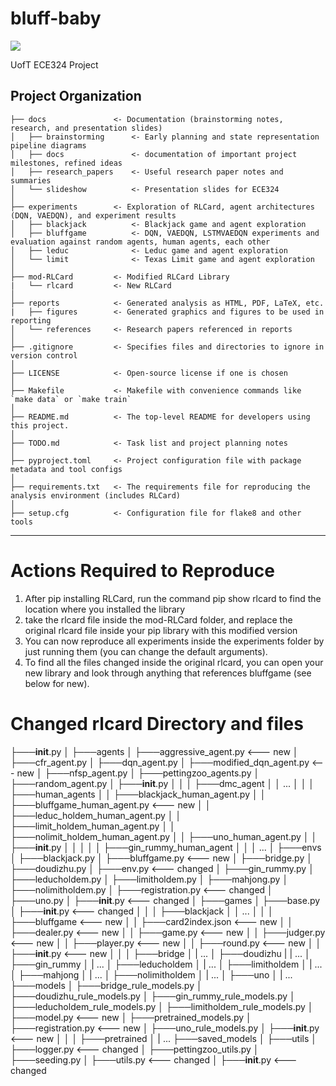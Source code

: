 # bluff-baby

<a target="_blank" href="https://cookiecutter-data-science.drivendata.org/">
    <img src="https://img.shields.io/badge/CCDS-Project%20template-328F97?logo=cookiecutter" />
</a>

UofT ECE324 Project

## Project Organization

```
├── docs               <- Documentation (brainstorming notes, research, and presentation slides)
│   ├── brainstorming      <- Early planning and state representation pipeline diagrams
│   ├── docs               <- documentation of important project milestones, refined ideas
│   ├── research_papers    <- Useful research paper notes and summaries 
│   └── slideshow          <- Presentation slides for ECE324
│
├── experiments        <- Exploration of RLCard, agent architectures (DQN, VAEDQN), and experiment results
│   ├── blackjack          <- Blackjack game and agent exploration
│   ├── bluffgame          <- DQN, VAEDQN, LSTMVAEDQN experiments and evaluation against random agents, human agents, each other
│   ├── leduc              <- Leduc game and agent exploration
│   └── limit              <- Texas Limit game and agent exploration
│
├── mod-RLCard         <- Modified RLCard Library
|   └── rlcard         <- New RLCard
│
├── reports            <- Generated analysis as HTML, PDF, LaTeX, etc.
|   ├── figures        <- Generated graphics and figures to be used in reporting
│   └── references     <- Research papers referenced in reports  
│
├── .gitignore         <- Specifies files and directories to ignore in version control
│
├── LICENSE            <- Open-source license if one is chosen
│
├── Makefile           <- Makefile with convenience commands like `make data` or `make train`
│
├── README.md          <- The top-level README for developers using this project.
│
├── TODO.md            <- Task list and project planning notes
│
├── pyproject.toml     <- Project configuration file with package metadata and tool configs
│
├── requirements.txt   <- The requirements file for reproducing the analysis environment (includes RLCard)
│
├── setup.cfg          <- Configuration file for flake8 and other tools

```

--------

# Actions Required to Reproduce

1. After pip installing RLCard, run the command pip show rlcard to find the location where you installed the library
2. take the rlcard file inside the mod-RLCard folder, and replace the original rlcard file inside your pip library with this modified version
3. You can now reproduce all experiments inside the experiments folder by just running them (you can change the default arguments).
4. To find all the files changed inside the original rlcard, you can open your new library and look through anything that references bluffgame (see below for new).

# Changed rlcard Directory and files

├───__init__.py
│
├───agents
│   ├───aggressive_agent.py                 <--- new
│   ├───cfr_agent.py
│   ├───dqn_agent.py
│   ├───modified_dqn_agent.py               <--- new
│   ├───nfsp_agent.py
│   ├───pettingzoo_agents.py
│   ├───random_agent.py
│   ├───__init__.py
│   │
│   ├───dmc_agent
│   │   ...
│   │
│   ├───human_agents
│   │   ├───blackjack_human_agent.py
│   │   ├───bluffgame_human_agent.py        <--- new
│   │   ├───leduc_holdem_human_agent.py
│   │   ├───limit_holdem_human_agent.py
│   │   ├───nolimit_holdem_human_agent.py
│   │   ├───uno_human_agent.py
│   │   ├───__init__.py
│   │   │
│   │   ├───gin_rummy_human_agent
│   │   │   ...
│
├───envs
│   ├───blackjack.py
│   ├───bluffgame.py                         <--- new
│   ├───bridge.py
│   ├───doudizhu.py
│   ├───env.py                               <--- changed
│   ├───gin_rummy.py
│   ├───leducholdem.py
│   ├───limitholdem.py
│   ├───mahjong.py
│   ├───nolimitholdem.py
│   ├───registration.py                      <--- changed
│   ├───uno.py
│   ├───__init__.py                          <--- changed
│
├───games
│   ├───base.py
│   ├───__init__.py                          <--- changed
│   │
│   ├───blackjack
│   │   ...
│   │
│   ├───bluffgame                            <--- new
│   │   ├───card2index.json                  <--- new
│   │   ├───dealer.py                        <--- new
│   │   ├───game.py                          <--- new
│   │   ├───judger.py                        <--- new
│   │   ├───player.py                        <--- new
│   │   ├───round.py                         <--- new
│   │   ├───__init__.py                      <--- new
│   │
│   ├───bridge
│   |   ...
│   ├───doudizhu
|   |   ...
│   ├───gin_rummy
│   |   ...
│   ├───leducholdem
│   |   ...
│   ├───limitholdem
│   |   ...
│   ├───mahjong
│   |   ...
│   ├───nolimitholdem
│   |   ...
│   ├───uno
│   |   ...
├───models
│   ├───bridge_rule_models.py
│   ├───doudizhu_rule_models.py
│   ├───gin_rummy_rule_models.py
│   ├───leducholdem_rule_models.py
│   ├───limitholdem_rule_models.py
│   ├───model.py                             <--- new
│   ├───pretrained_models.py
│   ├───registration.py                      <--- new
│   ├───uno_rule_models.py
│   ├───__init__.py                          <--- new
│   │
│   ├───pretrained
│   |   ...
├───saved_models
│
├───utils
│   ├───logger.py                           <--- changed
│   ├───pettingzoo_utils.py
│   ├───seeding.py
│   ├───utils.py                            <--- changed
│   ├───__init__.py                         <--- changed
